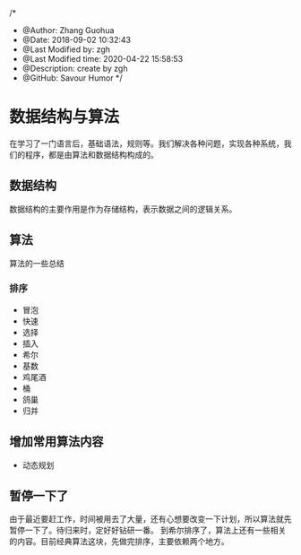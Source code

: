 /*
* @Author: Zhang Guohua
* @Date:   2018-09-02 10:32:43
* @Last Modified by:   zgh
* @Last Modified time: 2020-04-22 15:58:53
* @Description: create by zgh
* @GitHub: Savour Humor
*/
# 数据结构与算法

在学习了一门语言后，基础语法，规则等。我们解决各种问题，实现各种系统，我们的程序，都是由算法和数据结构构成的。


## 数据结构
数据结构的主要作用是作为存储结构，表示数据之间的逻辑关系。






## 算法
算法的一些总结

### 排序
- 冒泡
- 快速
- 选择
- 插入
- 希尔
- 基数
- 鸡尾酒
- 桶
- 鸽巢
- 归并


## 增加常用算法内容

- 动态规划

## 暂停一下了
由于最近要赶工作，时间被用去了大量，还有心想要改变一下计划，所以算法就先暂停一下了。待归来时，定好好钻研一番。  到希尔排序了，算法上还有一些相关的内容。目前经典算法这块，先做完排序，主要依赖两个地方。


